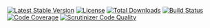 [![Latest Stable Version](https://poser.pugx.org/nekufa/basis/v/stable)](https://packagist.org/packages/nekufa/basis)
[![License](https://poser.pugx.org/nekufa/basis/license)](https://packagist.org/packages/nekufa/basis)
[![Total Downloads](https://poser.pugx.org/nekufa/basis/downloads)](https://packagist.org/packages/nekufa/basis)
[![Build Status](https://scrutinizer-ci.com/g/nekufa/basis/badges/build.png?b=master)](https://scrutinizer-ci.com/g/nekufa/basis/build-status/master)
[![Code Coverage](https://scrutinizer-ci.com/g/nekufa/basis/badges/coverage.png?b=master)](https://scrutinizer-ci.com/g/nekufa/basis/?branch=master)
[![Scrutinizer Code Quality](https://scrutinizer-ci.com/g/nekufa/basis/badges/quality-score.png?b=master)](https://scrutinizer-ci.com/g/nekufa/basis/?branch=master)
